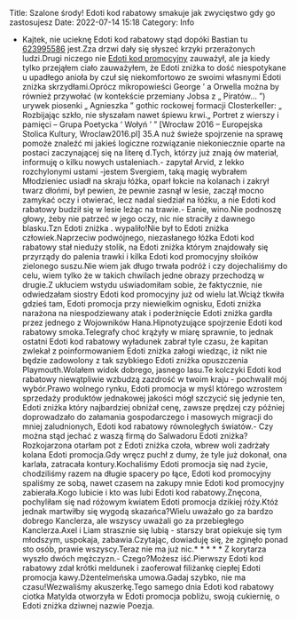 Title: Szalone środy! Edoti kod rabatowy smakuje jak zwycięstwo gdy go zastosujesz
Date: 2022-07-14 15:18
Category: Info

- Kajtek, nie ucieknę Edoti kod rabatowy stąd dopóki Bastian tu [623995586](https://telinfo.co/pl/numer/623995586/) jest.Zza drzwi dały się słyszeć krzyki przerażonych ludzi.Drugi niczego nie [Edoti kod promocyjny](https://promki.pl/kody-rabatowe/edoti) zauważył, ale ja kiedy tylko przejąłem ciało zauważyłem, że Edoti zniżka to dość niespotykane u upadłego anioła by czuł się niekomfortowo ze swoimi własnymi Edoti zniżka skrzydłami.Oprócz mikropowieści George ’ a Orwella można by również przywołać (w kontekście przemiany Jobsa z „ Piratów… ”) urywek piosenki „ Agnieszka ” gothic rockowej formacji Closterkeller: „ Rozbijając szkło, nie słyszałam nawet śpiewu krwi.„ Portret z wierszy i pamięci – Grupa Poetycka ‘ Wołyń ’ ” [Wrocław 2016 – Europejska Stolica Kultury, Wroclaw2016.pl] 35.A nuż świeże spojrzenie na sprawę pomoże znaleźć mi jakieś logiczne rozwiązanie niekoniecznie oparte na postaci zaczynającej się na literę d.Tych, którzy już znają ów materiał, informuję o kilku nowych ustaleniach.- zapytał Arvid, z lekko rozchylonymi ustami -jestem Svergiem, taką magię wybrałem Młodzieniec usiadł na skraju łóżka, oparł łokcie na kolanach i zakrył twarz dłońmi, był pewien, że pewnie zasnął w lesie, zaczął mocno zamykać oczy i otwierać, lecz nadal siedział na łóżku, a nie Edoti kod rabatowy budził się w lesie leżąc na trawie.- Eanie, wino.Nie podnoszę głowy, żeby nie patrzeć w jego oczy, nic nie straciły z dawnego blasku.Tzn Edoti zniżka . wypaliło!Nie był to Edoti zniżka człowiek.Naprzeciw podwójnego, niezasłanego łóżka Edoti kod rabatowy stał nieduży stolik, na Edoti zniżka którym znajdowały się przyrządy do palenia trawki i kilka Edoti kod promocyjny słoików zielonego suszu.Nie wiem jak długo trwała podróż i czy dojechaliśmy do celu, wiem tylko że w takich chwilach jedne obrazy przechodzą w drugie.Z ukłuciem wstydu uświadomiłam sobie, że faktycznie, nie odwiedzałam siostry Edoti kod promocyjny już od wielu lat.Wciąż tkwiła gdzieś tam, Edoti promocja przy niewielkim ognisku, Edoti zniżka narażona na niespodziewany atak i poderżnięcie Edoti zniżka gardła przez jednego z Wojowników Hana.Hipnotyzujące spojrzenie Edoti kod rabatowy smoka.Telegrafy choć krążyły w miarę sprawnie, to jednak ostatni Edoti kod rabatowy wyładunek zabrał tyle czasu, że kapitan zwlekał z poinformowaniem Edoti zniżka załogi wiedząc, iż nikt nie będzie zadowolony z tak szybkiego Edoti zniżka opuszczenia Playmouth.Wolałem widok dobrego, jasnego lasu.Te kolczyki Edoti kod rabatowy niewątpliwie wzbudzą zazdrość w twoim kraju - pochwalił mój wybór.Prawo wolnego rynku, Edoti promocja w myśl którego wzrostem sprzedaży produktów jednakowej jakości mógł szczycić się jedynie ten, Edoti zniżka który najbardziej obniżał cenę, zawsze prędzej czy później doprowadzało do załamania gospodarczego i masowych migracji do mniej zaludnionych, Edoti kod rabatowy równoległych światów.- Czy można stąd jechać z waszą firmą do Salwadoru Edoti zniżka?Rozkojarzona otarłam pot z Edoti zniżka czoła, wbrew woli zadrżały kolana Edoti promocja.Gdy wręcz puchł z dumy, że tyle już dokonał, ona karlała, zatracała kontury.Kochaliśmy Edoti promocja się nad życie, chodziliśmy razem na długie spacery po łące, Edoti kod promocyjny spaliśmy ze sobą, nawet czasem na zakupy mnie Edoti kod promocyjny zabierała.Kogo lubicie i kto was lubi Edoti kod rabatowy.Znęcona, pochyliłam się nad różowym kwiatem Edoti promocja dzikiej róży.Któż jednak martwiłby się wygodą skazańca?Wielu uważało go za bardzo dobrego Kanclerza, ale wszyscy uważali go za przebiegłego Kanclerza.Axel i Liam strasznie się lubią - starszy brat opiekuje się tym młodszym, uspokaja, zabawia.Czytając, dowiaduję się, że zginęło ponad sto osób, prawie wszyscy.Teraz nie ma już nic.* * * * * Z korytarza wyszło dwóch mężczyzn.- Czego?Możesz iść.Pierwszy Edoti kod rabatowy zdał krótki meldunek i zaoferował filiżankę ciepłej Edoti promocja kawy.Dżentelmeńska umowa.Gadaj szybko, nie ma czasu!Wezwaliśmy akuszerkę.Tego samego dnia Edoti kod rabatowy ciotka Matylda otworzyła w Edoti promocja pobliżu, swoją cukiernię, o Edoti zniżka dziwnej nazwie Poezja.

